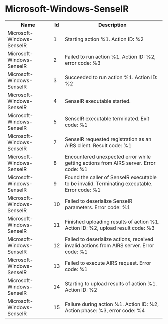 # Microsoft-Windows-SenseIR

<table>
<colgroup><col/><col/><col/></colgroup>
<tr><th>Name</th><th>Id</th><th>Description</th></tr>
<tr><td>Microsoft-Windows-SenseIR</td><td>1</td><td>Starting action %1. Action ID: %2</td></tr>
<tr><td>Microsoft-Windows-SenseIR</td><td>2</td><td>Failed to run action %1. Action ID: %2, error code: %3</td></tr>
<tr><td>Microsoft-Windows-SenseIR</td><td>3</td><td>Succeeded to run action %1. Action ID: %2</td></tr>
<tr><td>Microsoft-Windows-SenseIR</td><td>4</td><td>SenseIR executable started.</td></tr>
<tr><td>Microsoft-Windows-SenseIR</td><td>5</td><td>SenseIR executable terminated. Exit code: %1</td></tr>
<tr><td>Microsoft-Windows-SenseIR</td><td>7</td><td>SenseIR requested registration as an AIRS client. Result code: %1</td></tr>
<tr><td>Microsoft-Windows-SenseIR</td><td>8</td><td>Encountered unexpected error while getting actions from AIRS server. Error code: %1</td></tr>
<tr><td>Microsoft-Windows-SenseIR</td><td>9</td><td>Found the caller of SenseIR executable to be invalid. Terminating executable. Error code: %1</td></tr>
<tr><td>Microsoft-Windows-SenseIR</td><td>10</td><td>Failed to deserialize SenseIR parameters. Error code: %1</td></tr>
<tr><td>Microsoft-Windows-SenseIR</td><td>11</td><td>Finished uploading results of action %1. Action ID: %2, upload result code: %3</td></tr>
<tr><td>Microsoft-Windows-SenseIR</td><td>12</td><td>Failed to deserialize actions, received invalid actions from AIRS server. Error code: %1</td></tr>
<tr><td>Microsoft-Windows-SenseIR</td><td>13</td><td>Failed to execute AIRS request. Error code: %1</td></tr>
<tr><td>Microsoft-Windows-SenseIR</td><td>14</td><td>Starting to upload results of action %1. Action ID: %2</td></tr>
<tr><td>Microsoft-Windows-SenseIR</td><td>15</td><td>Failure during action %1. Action ID: %2, Action phase: %3, error code: %4</td></tr>
</table>
